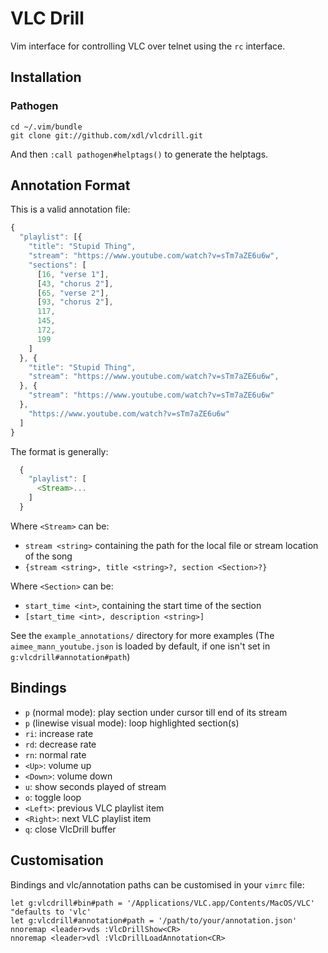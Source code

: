# VLC Drill

Vim interface for controlling VLC over telnet using the `rc` interface.

## Installation

### Pathogen

    cd ~/.vim/bundle
    git clone git://github.com/xdl/vlcdrill.git

And then `:call pathogen#helptags()` to generate the helptags.

## Annotation Format

This is a valid annotation file:

```javascript
{
  "playlist": [{
    "title": "Stupid Thing",
    "stream": "https://www.youtube.com/watch?v=sTm7aZE6u6w",
    "sections": [
      [16, "verse 1"],
      [43, "chorus 2"],
      [65, "verse 2"],
      [93, "chorus 2"],
      117,
      145,
      172,
      199
    ]
  }, {
    "title": "Stupid Thing",
    "stream": "https://www.youtube.com/watch?v=sTm7aZE6u6w",
  }, {
    "stream": "https://www.youtube.com/watch?v=sTm7aZE6u6w"
  },
    "https://www.youtube.com/watch?v=sTm7aZE6u6w"
  ]
}
```

The format is generally:

```javascript
  {
    "playlist": [
      <Stream>...
    ]
  }
```

Where `<Stream>` can be:

* `stream <string>` containing the path for the local file or stream location of the song
* `{stream <string>, title <string>?, section <Section>?}` 

Where `<Section>` can be:

* `start_time <int>`, containing the start time of the section
* `[start_time <int>, description <string>]`

See the `example_annotations/` directory for more examples (The `aimee_mann_youtube.json` is loaded by default, if one isn't set in `g:vlcdrill#annotation#path`)

## Bindings

* `p` (normal mode): play section under cursor till end of its stream
* `p` (linewise visual mode): loop highlighted section(s)
* `ri`: increase rate
* `rd`: decrease rate
* `rn`: normal rate
* `<Up>`: volume up
* `<Down>`: volume down
* `u`: show seconds played of stream
* `o`: toggle loop
* `<Left>`: previous VLC playlist item
* `<Right>`: next VLC playlist item
* `q`: close VlcDrill buffer

## Customisation

Bindings and vlc/annotation paths can be customised in your `vimrc` file:

    let g:vlcdrill#bin#path = '/Applications/VLC.app/Contents/MacOS/VLC' "defaults to 'vlc'
    let g:vlcdrill#annotation#path = '/path/to/your/annotation.json'
    nnoremap <leader>vds :VlcDrillShow<CR>
    nnoremap <leader>vdl :VlcDrillLoadAnnotation<CR>
